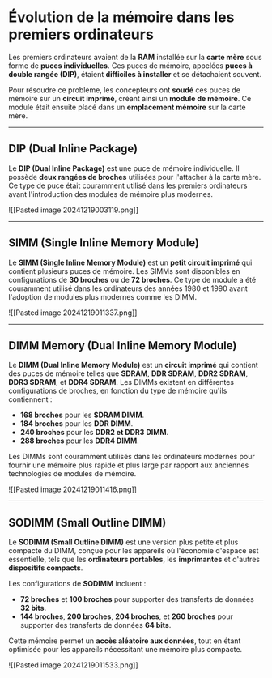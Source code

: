 
# Évolution de la mémoire dans les premiers ordinateurs

Les premiers ordinateurs avaient de la **RAM** installée sur la **carte mère** sous forme de **puces individuelles**. Ces puces de mémoire, appelées **puces à double rangée (DIP)**, étaient **difficiles à installer** et se détachaient souvent.

Pour résoudre ce problème, les concepteurs ont **soudé** ces puces de mémoire sur un **circuit imprimé**, créant ainsi un **module de mémoire**. Ce module était ensuite placé dans un **emplacement mémoire** sur la carte mère.


-----

## DIP (Dual Inline Package)

Le **DIP (Dual Inline Package)** est une puce de mémoire individuelle. Il possède **deux rangées de broches** utilisées pour l'attacher à la carte mère. Ce type de puce était couramment utilisé dans les premiers ordinateurs avant l'introduction des modules de mémoire plus modernes.

![[Pasted image 20241219003119.png]]

-----


## SIMM (Single Inline Memory Module)

Le **SIMM (Single Inline Memory Module)** est un **petit circuit imprimé** qui contient plusieurs puces de mémoire. Les SIMMs sont disponibles en configurations de **30 broches** ou de **72 broches**. Ce type de module a été couramment utilisé dans les ordinateurs des années 1980 et 1990 avant l'adoption de modules plus modernes comme les DIMM.

![[Pasted image 20241219011337.png]]



-----

## DIMM Memory (Dual Inline Memory Module)

Le **DIMM (Dual Inline Memory Module)** est un **circuit imprimé** qui contient des puces de mémoire telles que **SDRAM**, **DDR SDRAM**, **DDR2 SDRAM**, **DDR3 SDRAM**, et **DDR4 SDRAM**. Les DIMMs existent en différentes configurations de broches, en fonction du type de mémoire qu'ils contiennent :

- **168 broches** pour les **SDRAM DIMM**.
- **184 broches** pour les **DDR DIMM**.
- **240 broches** pour les **DDR2 et DDR3 DIMM**.
- **288 broches** pour les **DDR4 DIMM**.

Les DIMMs sont couramment utilisés dans les ordinateurs modernes pour fournir une mémoire plus rapide et plus large par rapport aux anciennes technologies de modules de mémoire.


![[Pasted image 20241219011416.png]]



-------

## SODIMM (Small Outline DIMM)

Le **SODIMM (Small Outline DIMM)** est une version plus petite et plus compacte du DIMM, conçue pour les appareils où l'économie d'espace est essentielle, tels que les **ordinateurs portables**, les **imprimantes** et d'autres **dispositifs compacts**.

Les configurations de **SODIMM** incluent :

- **72 broches** et **100 broches** pour supporter des transferts de données **32 bits**.
- **144 broches**, **200 broches**, **204 broches**, et **260 broches** pour supporter des transferts de données **64 bits**.

Cette mémoire permet un **accès aléatoire aux données**, tout en étant optimisée pour les appareils nécessitant une mémoire plus compacte.

![[Pasted image 20241219011533.png]]
